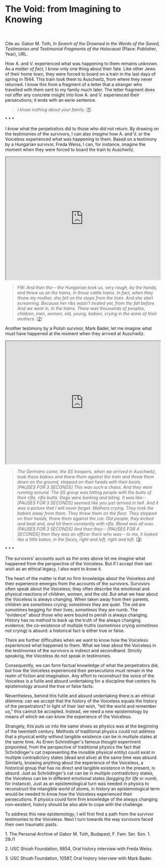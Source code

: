 # The Void:  from Imagining to Knowing

 <br/><br/>
Cite as: Gabor M. Toth, <i>In Search of the Drowned in the Words of the Saved, Testimonies and Testimonial Fragments of the Holocaust</i> (Place: Publisher, Year), URL.

How A. and V. experienced what was happening to them remains unknown. As a <i>matter of fact</i>, I <i>know</i> only one thing about their fate. Like other Jews of their home town, they were forced to board on a train in the last days of spring in 1944. This train took them to Auschwitz, from where they never returned. I know this from a fragment of a letter that a stranger who travelled with them sent to my family much later. The letter fragment does not offer any concrete insight into how A. and V. experienced their persecutions; it ends with an eerie sentence.

><i>I know nothing about your family.</i> [[1](#fn-1)]

<div class="divider">* * *</div>

I <i>know</i> what the perpetrators did to those who did not return. By drawing on the testimonies of the survivors, I can also <i>imagine</i> how A. and V. or the Voiceless experienced what was happening to them.
Based on a testimony by a Hungarian survivor, Freda Weiss, I can, for instance, imagine the moment when they were forced to board the train to Auschwitz.

<iframe src=" https://www.youtube.com/embed/oJJwX_AHsXs?start=26&end=65" height="400" width="1200" style="width: 100%;" allow="fullscreen"></iframe>

><i>FW: And then the-- the Hungarian took us, very rough, by the hands, and threw us on the trains, in those cattle trains. In fact, when they threw my mother, she fell on the steps from the train. And she start screaming. Because her ribs wasn't healed yet, from the fall before. And we went in, in the trains. There was thousands of peoples, children, men, women, old, young, babies, crying in the arms of their mothers.</i> [[2](#fn-2)]

Another testimony by a Polish survivor, Mark Bader, let me imagine what must have happened at the moment when they arrived at Auschwitz.

<iframe src="https://www.youtube.com/embed/qeeS_Zk2lDM?start=715&end=809" height="400" width="1200" style="width: 100%;" allow="fullscreen"></iframe>

><i>The Germans came, the SS troopers, when we arrived in Auschwitz, took these babies and threw them against the train and threw them down on the ground, stepped on their heads with their boots. [PAUSES FOR 3 SECONDS] This was such a chaos. And they were running around. The SS group was hitting people with the butts of their rifle, rifle butts. Dogs were barking and biting. It was like-- [PAUSES FOR 3 SECONDS] seemed like you just arrived in hell. And it was a picture that I will never forget. Mothers crying. They took the babies away from them. They threw them on the floor. They stepped on their heads, threw them against the car. Old people, they kicked and beat and, and hit them constantly with rifle. Blood was all over. [PAUSES FOR 3 SECONDS] And then they-- [PAUSES FOR 4 SECONDS] then they was an officer there who was-- to me, it looked like a little baton, in the faces, right and left, right and left.</i> [[3](#fn-3)]

<div class="divider">* * *</div>

The survivors’ accounts such as the ones above let me <i>imagine</i> what happened from the perspective of the Voiceless. But if I accept their last wish as an ethical legacy, I also want to <i>know</i> it.

The heart of the matter is that no firm knowledge about the Voiceless and their experience emerges from the accounts of the survivors. Survivors often speak about the Voiceless; they often describe the emotional and physical reactions of children, women, and the old. But what we hear about the Voiceless is always changing. When taken away from their parents, children are <i>sometimes</i> crying; <i>sometimes</i> they are quiet. The old are <i>sometimes</i> begging for their lives; <i>sometimes</i> they are numb. The "evidence" about those who were bound to perish is always changing. History has no method to back up the truth of the always changing evidence; the co-existence of multiple truths (<i>sometimes</i> crying <i>sometimes not</i> crying) is absurd: a historical fact is either true or false. 

There are further difficulties when we want to know how the Voiceless experienced what happened to them. What we hear about the Voiceless in the testimonies of the survivors is indirect and secondhand. Strictly speaking, the Voiceless do not speak in testimonies.

Consequently, we can form factual knowledge of what the perpetrators did, but how the Voiceless experienced their persecutions must remain in the realm of fiction and imagination. Any effort to reconstruct the voice of the Voiceless is a futile and absurd undertaking for a discipline that centers its epistemology around the true or false facts.

Nevertheless, behind this futile and absurd undertaking there is an ethical dilemma: can we accept that the history of the Voiceless equals the history of the perpetrators? In light of their last wish, "tell the world and remember us," this cannot be accepted. Instead, we need a new epistemology by means of which we can <i>know</i> the experience of the Voiceless.

Strangely, this puts us into the same shoes as physics was at the beginning of the twentieth century. Methods of traditional physics could not address that a physical entity without tangible existence can be in multiple states at the same time. As Erwin Schrödinger's famous thought experiment pinpointed, from the perspective of traditional physics the fact that Schrödinger's cat (representing the invisible physical entity) could exist in multiple contradictory states (dead and alive) at the same time was absurd. Similarly, knowing anything about the experience of the Voiceless, a historical group that has no direct and tangible existence in the present, is absurd. Just as Schrödinger's cat can be in multiple contradictory states, the Voiceless can be in different emotional states (<i>begging for life</i> or <i>numb</i>, for instance). Just as an epistemological turn was needed in physics to reconstruct the intangible world of atoms, in history an epistemological term would be needed to <i>know</i> how the Voiceless experienced their persecutions. If physics could form firm knowledge of the always changing non-existent, history should be also able to cope with the challenge.

To address this new epistemology, I will first find a path from the survivor testimonies to the Voiceless. Next I turn towards the way survivors faced their own traumatic pasts. 











<p id="fn-1" class="footnote">1. The Personal Archive of Gabor M. Toth, Budapest, F. Fam. Ser. Son. 1. 29./1</p>
<p id="fn-2" class="footnote">2. USC Shoah Foundation, 8854, Oral history interview with Freda Weiss.</p>
<p id="fn-3" class="footnote">3. USC Shoah Foundation, 10587, Oral history interview with Mark Bader.</p>






